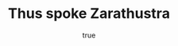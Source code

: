 ---
title: "Thus spoke Zarathustra"
bookCover: "/assets/book-covers/thus-spoke-zarathustra.jpg"
slug: "thus-spoke-zarathustra"
bookAuthor: "Friedrich Nietzsche"
rating: 10
amazonLink: ""
author:
  name: Rico Trebeljahr
  picture: "/assets/blog/profile.jpeg"
---